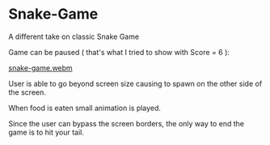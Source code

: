# Snake-Game
A different take on classic Snake Game

Game can be paused ( that's what I tried to show with Score = 6 ):

[snake-game.webm](https://user-images.githubusercontent.com/56046688/221370759-50b097f7-6024-42db-9262-a5f1171cb040.webm)

User is able to go beyond screen size causing to spawn on the other side of the screen. 

When food is eaten small animation is played.

Since the user can bypass the screen borders, the only way to end the game is to hit your tail.
